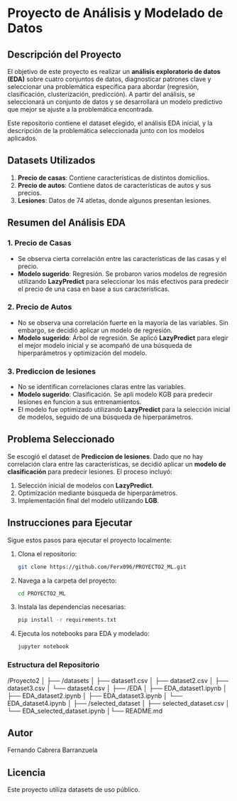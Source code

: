 # Proyecto de Análisis y Modelado de Datos

## Descripción del Proyecto

El objetivo de este proyecto es realizar un **análisis exploratorio de datos (EDA)** sobre cuatro conjuntos de datos, diagnosticar patrones clave y seleccionar una problemática específica para abordar (regresión, clasificación, clusterización, predicción). A partir del análisis, se seleccionará un conjunto de datos y se desarrollará un modelo predictivo que mejor se ajuste a la problemática encontrada.

Este repositorio contiene el dataset elegido, el análisis EDA inicial, y la descripción de la problemática seleccionada junto con los modelos aplicados.

## Datasets Utilizados

1. **Precio de casas**: Contiene características de distintos domicilios.
2. **Precio de autos**: Contiene datos de características de autos y sus precios.
3. **Lesiones**: Datos de 74 atletas, donde algunos presentan lesiones.

## Resumen del Análisis EDA

### 1. Precio de Casas
- Se observa cierta correlación entre las características de las casas y el precio.
- **Modelo sugerido**: Regresión. Se probaron varios modelos de regresión utilizando **LazyPredict** para seleccionar los más efectivos para predecir el precio de una casa en base a sus características.

### 2. Precio de Autos
- No se observa una correlación fuerte en la mayoría de las variables. Sin embargo, se decidió aplicar un modelo de regresión.
- **Modelo sugerido**: Árbol de regresión. Se aplicó **LazyPredict** para elegir el mejor modelo inicial y se acompañó de una búsqueda de hiperparámetros y optimización del modelo.

### 3. Prediccion de lesiones
- No se identifican correlaciones claras entre las variables.
- **Modelo sugerido**: Clasificación. Se apli modelo KGB para predecir lesiones en funcion a sus entrenamientos.
- El modelo fue optimizado utilizando **LazyPredict** para la selección inicial de modelos, seguido de una búsqueda de hiperparámetros.

## Problema Seleccionado

Se escogió el dataset de **Prediccion de lesiones**. Dado que no hay correlación clara entre las características, se decidió aplicar un **modelo de clasificación** para predecir lesiones. El proceso incluyó:

1. Selección inicial de modelos con **LazyPredict**.
2. Optimización mediante búsqueda de hiperparámetros.
3. Implementación final del modelo utilizando **LGB**.

## Instrucciones para Ejecutar

Sigue estos pasos para ejecutar el proyecto localmente:

1. Clona el repositorio:

    ```bash
    git clone https://github.com/Ferx096/PROYECTO2_ML.git
    ```

2. Navega a la carpeta del proyecto:

    ```bash
    cd PROYECTO2_ML
    ```

3. Instala las dependencias necesarias:

    ```bash
    pip install -r requirements.txt
    ```

4. Ejecuta los notebooks para EDA y modelado:

    ```bash
    jupyter notebook
    ```

### Estructura del Repositorio
/Proyecto2 │ ├── /datasets │ ├── dataset1.csv │ ├── dataset2.csv │ ├── dataset3.csv │ └── dataset4.csv │ ├── /EDA │
├── EDA_dataset1.ipynb │ ├── EDA_dataset2.ipynb │ ├── EDA_dataset3.ipynb │ └── EDA_dataset4.ipynb │ ├── /selected_dataset │
├── selected_dataset.csv │ └── EDA_selected_dataset.ipynb │└── README.md

## Autor

Fernando Cabrera Barranzuela

## Licencia

Este proyecto utiliza datasets de uso público.
